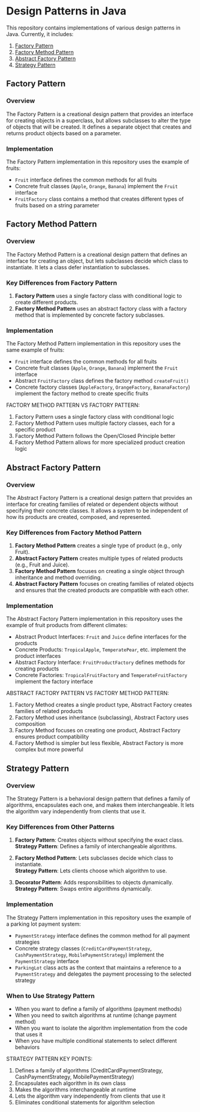 # Design Patterns in Java

This repository contains implementations of various design patterns in Java. Currently, it includes:

1. [Factory Pattern](#factory-pattern)
2. [Factory Method Pattern](#factory-method-pattern)
3. [Abstract Factory Pattern](#abstract-factory-pattern)
4. [Strategy Pattern](#strategy-pattern)

## Factory Pattern

### Overview
The Factory Pattern is a creational design pattern that provides an interface for creating objects in a superclass, but allows subclasses to alter the type of objects that will be created. It defines a separate object that creates and returns product objects based on a parameter.

### Implementation
The Factory Pattern implementation in this repository uses the example of fruits:

- `Fruit` interface defines the common methods for all fruits
- Concrete fruit classes (`Apple`, `Orange`, `Banana`) implement the `Fruit` interface
- `FruitFactory` class contains a method that creates different types of fruits based on a string parameter


## Factory Method Pattern

### Overview
The Factory Method Pattern is a creational design pattern that defines an interface for creating an object, but lets subclasses decide which class to instantiate. It lets a class defer instantiation to subclasses.

### Key Differences from Factory Pattern
1. **Factory Pattern** uses a single factory class with conditional logic to create different products.
2. **Factory Method Pattern** uses an abstract factory class with a factory method that is implemented by concrete factory subclasses.

### Implementation
The Factory Method Pattern implementation in this repository uses the same example of fruits:

- `Fruit` interface defines the common methods for all fruits
- Concrete fruit classes (`Apple`, `Orange`, `Banana`) implement the `Fruit` interface
- Abstract `FruitFactory` class defines the factory method `createFruit()`
- Concrete factory classes (`AppleFactory`, `OrangeFactory`, `BananaFactory`) implement the factory method to create specific fruits

FACTORY METHOD PATTERN VS FACTORY PATTERN:
1. Factory Pattern uses a single factory class with conditional logic
2. Factory Method Pattern uses multiple factory classes, each for a specific product
3. Factory Method Pattern follows the Open/Closed Principle better
4. Factory Method Pattern allows for more specialized product creation logic

## Abstract Factory Pattern

### Overview
The Abstract Factory Pattern is a creational design pattern that provides an interface for creating families of related or dependent objects without specifying their concrete classes. It allows a system to be independent of how its products are created, composed, and represented.

### Key Differences from Factory Method Pattern
1. **Factory Method Pattern** creates a single type of product (e.g., only Fruit).
2. **Abstract Factory Pattern** creates multiple types of related products (e.g., Fruit and Juice).
3. **Factory Method Pattern** focuses on creating a single object through inheritance and method overriding.
4. **Abstract Factory Pattern** focuses on creating families of related objects and ensures that the created products are compatible with each other.

### Implementation
The Abstract Factory Pattern implementation in this repository uses the example of fruit products from different climates:

- Abstract Product Interfaces: `Fruit` and `Juice` define interfaces for the products
- Concrete Products: `TropicalApple`, `TemperatePear`, etc. implement the product interfaces
- Abstract Factory Interface: `FruitProductFactory` defines methods for creating products
- Concrete Factories: `TropicalFruitFactory` and `TemperateFruitFactory` implement the factory interface

ABSTRACT FACTORY PATTERN VS FACTORY METHOD PATTERN:
1. Factory Method creates a single product type, Abstract Factory creates families of related products
2. Factory Method uses inheritance (subclassing), Abstract Factory uses composition
3. Factory Method focuses on creating one product, Abstract Factory ensures product compatibility
4. Factory Method is simpler but less flexible, Abstract Factory is more complex but more powerful

## Strategy Pattern

### Overview
The Strategy Pattern is a behavioral design pattern that defines a family of algorithms, encapsulates each one, and makes them interchangeable. It lets the algorithm vary independently from clients that use it.

### Key Differences from Other Patterns
1. **Factory Pattern**: Creates objects without specifying the exact class.  
   **Strategy Pattern**: Defines a family of interchangeable algorithms.

2. **Factory Method Pattern**: Lets subclasses decide which class to instantiate.  
   **Strategy Pattern**: Lets clients choose which algorithm to use.

3. **Decorator Pattern**: Adds responsibilities to objects dynamically.  
   **Strategy Pattern**: Swaps entire algorithms dynamically.

### Implementation
The Strategy Pattern implementation in this repository uses the example of a parking lot payment system:

- `PaymentStrategy` interface defines the common method for all payment strategies
- Concrete strategy classes (`CreditCardPaymentStrategy`, `CashPaymentStrategy`, `MobilePaymentStrategy`) implement the `PaymentStrategy` interface
- `ParkingLot` class acts as the context that maintains a reference to a `PaymentStrategy` and delegates the payment processing to the selected strategy

### When to Use Strategy Pattern
- When you want to define a family of algorithms (payment methods)
- When you need to switch algorithms at runtime (change payment method)
- When you want to isolate the algorithm implementation from the code that uses it
- When you have multiple conditional statements to select different behaviors

STRATEGY PATTERN KEY POINTS:
1. Defines a family of algorithms (CreditCardPaymentStrategy, CashPaymentStrategy, MobilePaymentStrategy)
2. Encapsulates each algorithm in its own class
3. Makes the algorithms interchangeable at runtime
4. Lets the algorithm vary independently from clients that use it
5. Eliminates conditional statements for algorithm selection
